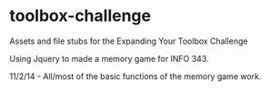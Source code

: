 toolbox-challenge
=================

Assets and file stubs for the Expanding Your Toolbox Challenge

Using Jquery to made a memory game for INFO 343.

11/2/14 - All/most of the basic functions of the memory game work.